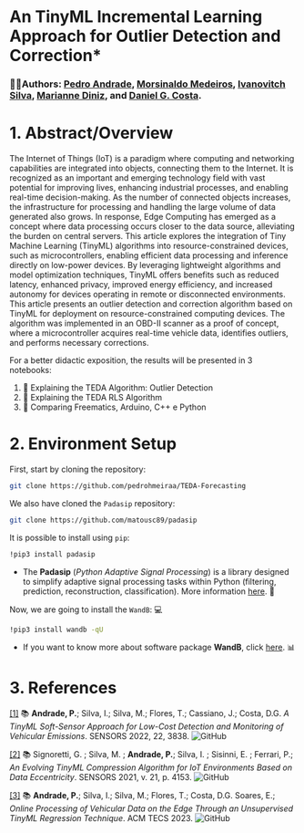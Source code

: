 # An TinyML Incremental Learning Approach for Outlier Detection and Correction*


### ✍🏾Authors:  [Pedro Andrade](https://github.com/pedrohmeiraa), [Morsinaldo Medeiros](https://github.com/Morsinaldo), [Ivanovitch Silva](https://github.com/ivanovitchm), [Marianne Diniz](https://github.com/MarianneDiniz), and [Daniel G. Costa](https://github.com/daniel-gcosta).


# 1. Abstract/Overview
The Internet of Things (IoT) is a paradigm where computing and networking capabilities are integrated into objects, connecting them to the Internet. It is recognized as an important and emerging technology field with vast potential for improving lives, enhancing industrial processes, and enabling real-time decision-making. As the number of connected objects increases, the infrastructure for processing and handling the large volume of data generated also grows. In response, Edge Computing has emerged as a concept where data processing occurs closer to the data source, alleviating the burden on central servers. This article explores the integration of Tiny Machine Learning (TinyML) algorithms into resource-constrained devices, such as microcontrollers, enabling efficient data processing and inference directly on low-power devices. By leveraging lightweight algorithms and model optimization techniques, TinyML offers benefits such as reduced latency, enhanced privacy, improved energy efficiency, and increased autonomy for devices operating in remote or disconnected environments. This article presents an outlier detection and correction algorithm based on TinyML for deployment on resource-constrained computing devices. The algorithm was implemented in an OBD-II scanner as a proof of concept, where a microcontroller acquires real-time vehicle data, identifies outliers, and performs necessary corrections.
  
For a better didactic exposition, the results will be presented in 3 notebooks:

 1. :notebook: Explaining the TEDA Algorithm: Outlier Detection
 2. :orange_book: Explaining the TEDA RLS Algorithm
 3. :green_book: Comparing Freematics, Arduino, C++ e Python

# 2. Environment Setup
First, start by cloning the repository:
```bash
git clone https://github.com/pedrohmeiraa/TEDA-Forecasting
```

We also have cloned the `Padasip` repository:
```bash
git clone https://github.com/matousc89/padasip
```
It is possible to install using `pip`:
```bash
!pip3 install padasip
```
- The **Padasip** (*Python Adaptive Signal Processing*) is a library designed to simplify adaptive signal processing tasks within Python (filtering, prediction, reconstruction, classification). More information [here](https://matousc89.github.io/padasip/).  :twisted_rightwards_arrows:

Now, we are going to install the  `WandB`: 💻

```bash
!pip3 install wandb -qU
```
 - If you want to know more about software package **WandB**, click [here](https://wandb.ai/site).  :bar_chart:
 

# 3. References

 [[1]](https://www.mdpi.com/1424-8220/22/10/3838) :books: **Andrade, P.**; Silva, I.; Silva, M.; Flores, T.; Cassiano, J.; Costa, D.G. *A TinyML Soft-Sensor Approach for Low-Cost Detection and Monitoring of Vehicular Emissions*. SENSORS 2022, 22, 3838.  ![GitHub](https://img.shields.io/badge/DOI-10.3390%2Fs22103838-green)

[[2]](https://www.mdpi.com/1424-8220/21/12/4153) :books: Signoretti, G. ; Silva, M. ; **Andrade, P.**; Silva, I. ; Sisinni, E. ; Ferrari, P.; *An Evolving TinyML Compression Algorithm for IoT Environments Based on Data Eccentricity*. SENSORS 2021, v. 21, p. 4153. ![GitHub](https://img.shields.io/badge/DOI-10.3390%2Fs21124153-green)

[[3]](https://dl.acm.org/journal/tecs) :books: **Andrade, P.**; Silva, I.; Silva, M.; Flores, T.; Costa, D.G. Soares, E.; _Online Processing of Vehicular Data on the Edge Through an Unsupervised TinyML Regression Technique_. ACM TECS 2023. ![GitHub](https://img.shields.io/badge/DOI-under%20review-blue)
